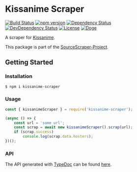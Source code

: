# Kissanime Scraper

[![Build Status](https://travis-ci.org/OpenByteDev/SourceScraper.svg?branch=master)](https://travis-ci.org/OpenByteDev/SourceScraper)
[![npm version](https://badge.fury.io/js/kissanime-scraper.svg)](https://www.npmjs.com/package/kissanime-scraper)
[![Dependency Status](https://david-dm.org/OpenByteDev/SourceScraper/status.svg?path=packages%2Fkissanime-scraper)](https://david-dm.org/OpenByteDev/SourceScraper?path=packages%2Fkissanime-scraper)
[![DevDependency Status](https://david-dm.org/OpenByteDev/SourceScraper/dev-status.svg?path=packages%2Fkissanime-scraper)](https://david-dm.org/OpenByteDev/SourceScraper?path=packages%2Fkissanime-scraper&type=dev)
[![License](https://img.shields.io/github/license/mashape/apistatus.svg)](https://opensource.org/licenses/MIT)
[![Doge](https://img.shields.io/badge/doge-wow-yellow.svg)]()

A scraper for [Kissanime](https://www.kissanime.ru/).

This package is part of the [SourceScraper-Project](https://github.com/OpenByteDev/SourceScraper).


## Getting Started
### Installation
```bash
$ npm i kissanime-scraper
```


### Usage

```js
const { kissanimeScraper } = require('kissanime-scraper');

(async () => {
    const url = 'some url';
    const scrap = await new kissanimeScraper().scrap(url);
    if (scrap.success)
        console.log(scrap.data.hosters);
})();
```


### API
The API generated with [TypeDoc](http://typedoc.org/) can be found [here](https://openbytedev.github.io/SourceScraper/packages/kissanime-scraper/docs/).
